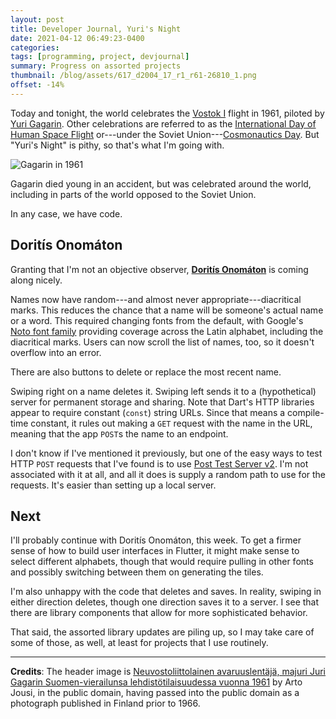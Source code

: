 ```yaml
---
layout: post
title: Developer Journal, Yuri's Night
date: 2021-04-12 06:49:23-0400
categories:
tags: [programming, project, devjournal]
summary: Progress on assorted projects
thumbnail: /blog/assets/617_d2004_17_r1_r61-26810_1.png
offset: -14%
---
```


Today and tonight, the world celebrates the [Vostok I](https://en.wikipedia.org/wiki/Vostok_1) flight in 1961, piloted by [Yuri Gagarin](https://en.wikipedia.org/wiki/Yuri_Gagarin).  Other celebrations are referred to as the [International Day of Human Space Flight](https://en.wikipedia.org/wiki/International_Day_of_Human_Space_Flight) or---under the Soviet Union---[Cosmonautics Day](https://en.wikipedia.org/wiki/Cosmonautics_Day).  But "Yuri's Night" is pithy, so that's what I'm going with.

![Gagarin in 1961](/blog/assets/617_d2004_17_r1_r61-26810_1.png "Gagarin in 1961")

Gagarin died young in an accident, but was celebrated around the world, including in parts of the world opposed to the Soviet Union.

In any case, we have code.

## Doritís Onomáton

Granting that I'm not an objective observer, [**Doritís Onomáton**](https://github.com/jcolag/doritis-onomaton) is coming along nicely.

Names now have random---and almost never appropriate---diacritical marks.  This reduces the chance that a name will be someone's actual name or a word.  This required changing fonts from the default, with Google's [Noto font family](https://github.com/googlefonts/noto-fonts/) providing coverage across the Latin alphabet, including the diacritical marks.  Users can now scroll the list of names, too, so it doesn't overflow into an error.

There are also buttons to delete or replace the most recent name.

Swiping right on a name deletes it.  Swiping left sends it to a (hypothetical) server for permanent storage and sharing.  Note that Dart's HTTP libraries appear to require constant (`const`) string URLs.  Since that means a compile-time constant, it rules out making a `GET` request with the name in the URL, meaning that the app `POST`s the name to an endpoint.

I don't know if I've mentioned it previously, but one of the easy ways to test HTTP `POST` requests that I've found is to use [Post Test Server v2](https://ptsv2.com/).  I'm not associated with it at all, and all it does is supply a random path to use for the requests.  It's easier than setting up a local server.

## Next

I'll probably continue with Doritís Onomáton, this week.  To get a firmer sense of how to build user interfaces in Flutter, it might make sense to select different alphabets, though that would require pulling in other fonts and possibly switching between them on generating the tiles.

I'm also unhappy with the code that deletes and saves.  In reality, swiping in either direction deletes, though one direction saves it to a server.  I see that there are library components that allow for more sophisticated behavior.

That said, the assorted library updates are piling up, so I may take care of some of those, as well, at least for projects that I use routinely.

* * *

**Credits**:  The header image is [Neuvostoliittolainen avaruuslentäjä, majuri Juri Gagarin Suomen-vierailunsa lehdistötilaisuudessa vuonna 1961](https://kuviakaikille.valokuvataiteenmuseo.fi/kuvat/Julkisuuden+henkil%C3%B6it%C3%A4/617_d2004_17_r1_r61-26810_1.jpg) by Arto Jousi, in the public domain, having passed into the public domain as a photograph published in Finland prior to 1966.
